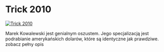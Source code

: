 Trick 2010 
=============
[![Trick 2010 ](http://vidos.pl/images/player.gif)](http://vidos.pl/trick-2010)

 Marek Kowalewski jest genialnym oszustem. Jego specjalizacją jest podrabianie amerykańskich dolarów, które są identyczne jak prawdziwe. zobacz pełny opis
